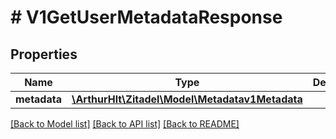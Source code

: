 # # V1GetUserMetadataResponse

## Properties

Name | Type | Description | Notes
------------ | ------------- | ------------- | -------------
**metadata** | [**\ArthurHlt\Zitadel\Model\Metadatav1Metadata**](Metadatav1Metadata.md) |  | [optional]

[[Back to Model list]](../../README.md#models) [[Back to API list]](../../README.md#endpoints) [[Back to README]](../../README.md)
